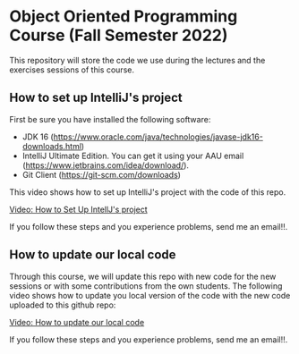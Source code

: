 # Object Oriented Programming Course (Fall Semester 2022)

This repository will store the code we use during the lectures and the exercises sessions of this course.  


## How to set up IntelliJ's project

First be sure you have installed the following software:

* JDK 16 (https://www.oracle.com/java/technologies/javase-jdk16-downloads.html)
* IntelliJ Ultimate Edition. You can get it using your AAU email (https://www.jetbrains.com/idea/download/).
* Git Client (https://git-scm.com/downloads)

This video shows how to set up IntelliJ's project with the code of this repo. 

[Video: How to Set Up IntellJ's project](https://drive.google.com/file/d/1DKHkptzJ0bZVx79PK8ZK178LFAUzMoW6/view?usp=sharing)

If you follow these steps and you experience problems, send me an email!!. 

## How to update our local code

Through this course, we will update this repo with new code for the new sessions or with some contributions from the own
students. The following video shows how to update you local version of the code with the new code uploaded to this github repo:   

[Video: How to update our local code](https://drive.google.com/file/d/1DRjRmZ_hACb3V48JizaIKWahFfLkPg5M/view?usp=sharing)

If you follow these steps and you experience problems, send me an email!!. 
